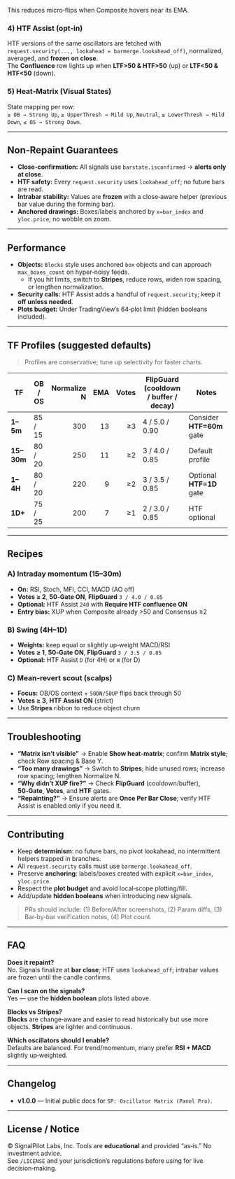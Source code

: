 This reduces micro‑flips when Composite hovers near its EMA.

### 4) HTF Assist (opt‑in)
HTF versions of the same oscillators are fetched with
`request.security(..., lookahead = barmerge.lookahead_off)`, normalized, averaged, and **frozen on close**.  
The **Confluence** row lights up when **LTF>50 & HTF>50** (up) or **LTF<50 & HTF<50** (down).

### 5) Heat‑Matrix (Visual States)
State mapping per row:  
`≥ OB → Strong Up`, `≥ UpperThresh → Mild Up`, `Neutral`, `≤ LowerThresh → Mild Down`, `≤ OS → Strong Down`.

---

## Non‑Repaint Guarantees

- **Close‑confirmation:** All signals use `barstate.isconfirmed` → **alerts only at close**.  
- **HTF safety:** Every `request.security` uses `lookahead_off`; no future bars are read.  
- **Intrabar stability:** Values are **frozen** with a close‑aware helper (previous bar value during the forming bar).  
- **Anchored drawings:** Boxes/labels anchored by `x=bar_index` and `yloc.price`; no wobble on zoom.

---

## Performance

- **Objects:** `Blocks` style uses anchored `box` objects and can approach `max_boxes_count` on hyper‑noisy feeds.  
  - If you hit limits, switch to **Stripes**, reduce rows, widen row spacing, or lengthen normalization.  
- **Security calls:** HTF Assist adds a handful of `request.security`; keep it **off unless needed**.  
- **Plots budget:** Under TradingView’s 64‑plot limit (hidden booleans included).

---

## TF Profiles (suggested defaults)

> Profiles are conservative; tune up selectivity for faster charts.

| TF | OB / OS | Normalize N | EMA | Votes | FlipGuard (cooldown / buffer / decay) | Notes |
|---|---|---:|---:|---:|---|---|
| **1–5m** | 85 / 15 | 300 | 13 | ≥3 | 4 / 5.0 / 0.90 | Consider **HTF=60m** gate |
| **15–30m** | 80 / 20 | 250 | 11 | ≥2 | 3 / 4.0 / 0.85 | Default profile |
| **1–4H** | 80 / 20 | 220 | 9 | ≥2 | 3 / 3.5 / 0.85 | Optional **HTF=1D** gate |
| **1D+** | 75 / 25 | 200 | 7 | ≥1 | 2 / 3.0 / 0.85 | HTF optional |

---

## Recipes

### A) Intraday momentum (15–30m)
- **On:** RSI, Stoch, MFI, CCI, MACD (AO off)  
- **Votes ≥ 2**, **50‑Gate ON**, **FlipGuard** `3 / 4.0 / 0.85`  
- **Optional:** HTF Assist `240` with **Require HTF confluence ON**  
- **Entry bias:** XUP when Composite already >50 and Consensus ≥2

### B) Swing (4H–1D)
- **Weights:** keep equal or slightly up‑weight MACD/RSI  
- **Votes ≥ 1**, **50‑Gate ON**, **FlipGuard** `3 / 3.5 / 0.85`  
- **Optional:** HTF Assist `D` (for 4H) or `W` (for D)

### C) Mean‑revert scout (scalps)
- **Focus:** OB/OS context + `50DN/50UP` flips back through 50  
- **Votes ≥ 3**, **HTF Assist ON** (strict)  
- Use **Stripes** ribbon to reduce object churn

---

## Troubleshooting

- **“Matrix isn’t visible”** → Enable **Show heat‑matrix**; confirm **Matrix style**; check Row spacing & Base Y.  
- **“Too many drawings”** → Switch to **Stripes**; hide unused rows; increase row spacing; lengthen Normalize N.  
- **“Why didn’t XUP fire?”** → Check **FlipGuard** (cooldown/buffer), **50‑Gate**, **Votes**, and **HTF** gates.  
- **“Repainting?”** → Ensure alerts are **Once Per Bar Close**; verify HTF Assist is enabled only if you need it.

---

## Contributing

- Keep **determinism**: no future bars, no pivot lookahead, no intermittent helpers trapped in branches.  
- All `request.security` calls must use `barmerge.lookahead_off`.  
- Preserve **anchoring**: labels/boxes created with explicit `x=bar_index`, `yloc.price`.  
- Respect the **plot budget** and avoid local‑scope plotting/fill.  
- Add/update **hidden booleans** when introducing new signals.

> PRs should include: (1) Before/After screenshots, (2) Param diffs, (3) Bar‑by‑bar verification notes, (4) Plot count.

---

## FAQ

**Does it repaint?**  
No. Signals finalize at **bar close**; HTF uses `lookahead_off`; intrabar values are frozen until the candle confirms.

**Can I scan on the signals?**  
Yes — use the **hidden boolean** plots listed above.

**Blocks vs Stripes?**  
**Blocks** are change‑aware and easier to read historically but use more objects. **Stripes** are lighter and continuous.

**Which oscillators should I enable?**  
Defaults are balanced. For trend/momentum, many prefer **RSI + MACD** slightly up‑weighted.

---

## Changelog

- **v1.0.0** — Initial public docs for `SP: Oscillator Matrix (Panel Pro)`.

---

## License / Notice

© SignalPilot Labs, Inc. Tools are **educational** and provided “as‑is.” No investment advice.  
See `/LICENSE` and your jurisdiction’s regulations before using for live decision‑making.
